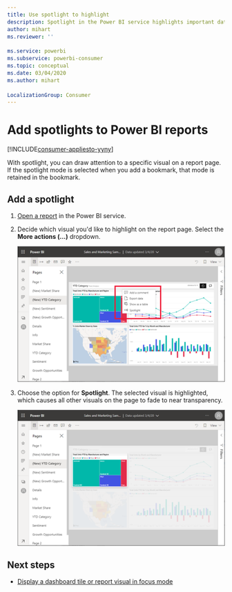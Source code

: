 ```yaml
---
title: Use spotlight to highlight
description: Spotlight in the Power BI service highlights important data and insights.  
author: mihart
ms.reviewer: ''

ms.service: powerbi
ms.subservice: powerbi-consumer
ms.topic: conceptual
ms.date: 03/04/2020
ms.author: mihart

LocalizationGroup: Consumer
---
```

# Add spotlights to Power BI reports

[!INCLUDE[consumer-appliesto-yyny](../includes/consumer-appliesto-yyny.md)]

With spotlight, you can draw attention to a specific visual on a report page.  If the spotlight mode is selected when you add a bookmark, that mode is retained in the bookmark.

## Add a spotlight

1. [Open a report](end-user-report-open.md) in the Power BI service.

2. Decide which visual you'd like to highlight on the report page. Select the **More actions (...)** dropdown.  

    ![Compare spotlight to focus mode](media/end-user-spotlight/power-bi-spotlight.png)

3. Choose the option for **Spotlight**. The selected visual is highlighted, which causes all other visuals on the page to fade to near transparency. 

    ![Spotlight mode](media/end-user-spotlight/power-bi-spotlighted.png)



## Next steps

* [Display a dashboard tile or report visual in focus mode](end-user-focus.md)

